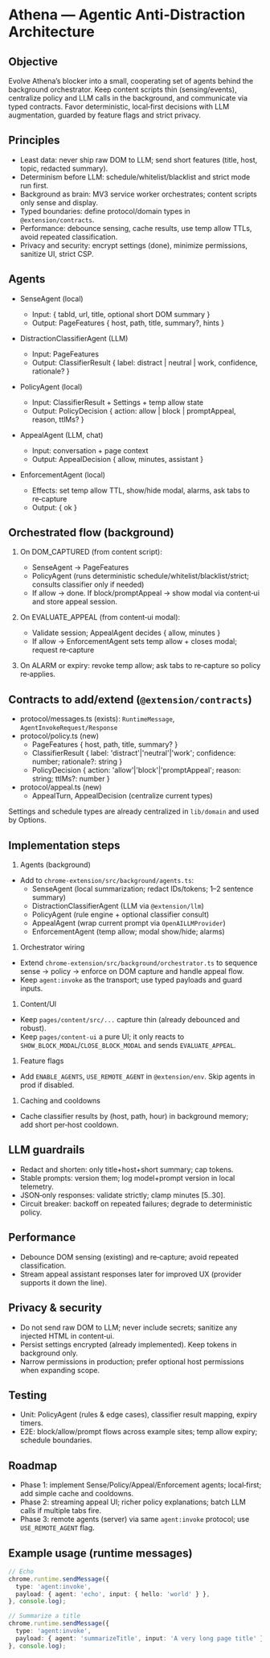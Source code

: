 # Athena — Agentic Anti‑Distraction Architecture

## Objective

Evolve Athena’s blocker into a small, cooperating set of agents behind the background orchestrator. Keep content scripts thin (sensing/events), centralize policy and LLM calls in the background, and communicate via typed contracts. Favor deterministic, local‑first decisions with LLM augmentation, guarded by feature flags and strict privacy.

## Principles

- Least data: never ship raw DOM to LLM; send short features (title, host, topic, redacted summary).
- Determinism before LLM: schedule/whitelist/blacklist and strict mode run first.
- Background as brain: MV3 service worker orchestrates; content scripts only sense and display.
- Typed boundaries: define protocol/domain types in `@extension/contracts`.
- Performance: debounce sensing, cache results, use temp allow TTLs, avoid repeated classification.
- Privacy and security: encrypt settings (done), minimize permissions, sanitize UI, strict CSP.

## Agents

- SenseAgent (local)
  - Input: { tabId, url, title, optional short DOM summary }
  - Output: PageFeatures { host, path, title, summary?, hints }

- DistractionClassifierAgent (LLM)
  - Input: PageFeatures
  - Output: ClassifierResult { label: distract | neutral | work, confidence, rationale? }

- PolicyAgent (local)
  - Input: ClassifierResult + Settings + temp allow state
  - Output: PolicyDecision { action: allow | block | promptAppeal, reason, ttlMs? }

- AppealAgent (LLM, chat)
  - Input: conversation + page context
  - Output: AppealDecision { allow, minutes, assistant }

- EnforcementAgent (local)
  - Effects: set temp allow TTL, show/hide modal, alarms, ask tabs to re‑capture
  - Output: { ok }

## Orchestrated flow (background)

1) On DOM_CAPTURED (from content script):
   - SenseAgent → PageFeatures
   - PolicyAgent (runs deterministic schedule/whitelist/blacklist/strict; consults classifier only if needed)
   - If allow → done. If block/promptAppeal → show modal via content‑ui and store appeal session.

2) On EVALUATE_APPEAL (from content‑ui modal):
   - Validate session; AppealAgent decides { allow, minutes }
   - If allow → EnforcementAgent sets temp allow + closes modal; request re‑capture

3) On ALARM or expiry: revoke temp allow; ask tabs to re‑capture so policy re‑applies.

## Contracts to add/extend (`@extension/contracts`)

- protocol/messages.ts (exists): `RuntimeMessage`, `AgentInvokeRequest/Response`
- protocol/policy.ts (new)
  - PageFeatures { host, path, title, summary? }
  - ClassifierResult { label: 'distract'|'neutral'|'work'; confidence: number; rationale?: string }
  - PolicyDecision { action: 'allow'|'block'|'promptAppeal'; reason: string; ttlMs?: number }
- protocol/appeal.ts (new)
  - AppealTurn, AppealDecision (centralize current types)

Settings and schedule types are already centralized in `lib/domain` and used by Options.

## Implementation steps

1) Agents (background)

- Add to `chrome-extension/src/background/agents.ts`:
  - SenseAgent (local summarization; redact IDs/tokens; 1–2 sentence summary)
  - DistractionClassifierAgent (LLM via `@extension/llm`)
  - PolicyAgent (rule engine + optional classifier consult)
  - AppealAgent (wrap current prompt via `OpenAILLMProvider`)
  - EnforcementAgent (temp allow; modal show/hide; alarms)

1) Orchestrator wiring

- Extend `chrome-extension/src/background/orchestrator.ts` to sequence sense → policy → enforce on DOM capture and handle appeal flow.
- Keep `agent:invoke` as the transport; use typed payloads and guard inputs.

1) Content/UI

- Keep `pages/content/src/...` capture thin (already debounced and robust).
- Keep `pages/content-ui` a pure UI; it only reacts to `SHOW_BLOCK_MODAL`/`CLOSE_BLOCK_MODAL` and sends `EVALUATE_APPEAL`.

1) Feature flags

- Add `ENABLE_AGENTS`, `USE_REMOTE_AGENT` in `@extension/env`. Skip agents in prod if disabled.

1) Caching and cooldowns

- Cache classifier results by (host, path, hour) in background memory; add short per‑host cooldown.

## LLM guardrails

- Redact and shorten: only title+host+short summary; cap tokens.
- Stable prompts: version them; log model+prompt version in local telemetry.
- JSON‑only responses: validate strictly; clamp minutes [5..30].
- Circuit breaker: backoff on repeated failures; degrade to deterministic policy.

## Performance

- Debounce DOM sensing (existing) and re‑capture; avoid repeated classification.
- Stream appeal assistant responses later for improved UX (provider supports it down the line).

## Privacy & security

- Do not send raw DOM to LLM; never include secrets; sanitize any injected HTML in content‑ui.
- Persist settings encrypted (already implemented). Keep tokens in background only.
- Narrow permissions in production; prefer optional host permissions when expanding scope.

## Testing

- Unit: PolicyAgent (rules & edge cases), classifier result mapping, expiry timers.
- E2E: block/allow/prompt flows across example sites; temp allow expiry; schedule boundaries.

## Roadmap

- Phase 1: implement Sense/Policy/Appeal/Enforcement agents; local‑first; add simple cache and cooldowns.
- Phase 2: streaming appeal UI; richer policy explanations; batch LLM calls if multiple tabs fire.
- Phase 3: remote agents (server) via same `agent:invoke` protocol; use `USE_REMOTE_AGENT` flag.

## Example usage (runtime messages)

```ts
// Echo
chrome.runtime.sendMessage({
  type: 'agent:invoke',
  payload: { agent: 'echo', input: { hello: 'world' } },
}, console.log);

// Summarize a title
chrome.runtime.sendMessage({
  type: 'agent:invoke',
  payload: { agent: 'summarizeTitle', input: 'A very long page title' },
}, console.log);
```

